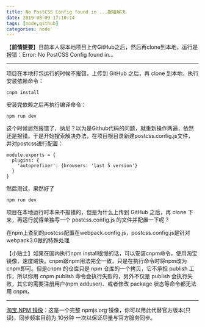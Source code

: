 ```yaml
---
title: No PostCSS Config found in ...报错解决
date: 2019-08-09 17:10:14
tags: [node,github]
categories: node
---
```

【**前情提要**】日前本人将本地项目上传GitHub之后，然后再clone到本地，运行是报错：Error: No PostCSS Config found in...

---
项目在本地打包运行的时候不报错，上传到 GitHub 之后，再 clone 到本地，执行安装依赖命令：
```shell
cnpm install
```
安装完依赖之后再执行编译命令：
```shell
npm run dev
```
这个时候居然报错了，纳尼？以为是Github代码的问题，就重新操作两遍，依然还是报错。于是开始搜索解决办法，在项目根目录新建postcss.config.js文件，并对postcss进行配置：
```propertis
module.exports = { 
  plugins: { 
    'autoprefixer': {browsers: 'last 5 version'} 
  } 
}
```
然后测试，果然好了

```shell
npm run dev
```

项目在本地运行时本来不报错的，但是为什么上传到 GitHub 之后，再 clone 下来，再运行就得单独写一个 postcss.config.js 的文件并配置一下呢？

在npm上查到的postcss配置在webpack.config.js，postcss.config.js是针对webpack3.0做的特殊处理

【小贴士】如果在国内执行npm install很慢的话，可以安装cnpm命令，使用淘宝镜像，速度贼快。cnpm跟npm用法完全一致，只是在执行命令时将npm改为cnpm即可。但是cnpm 的仓库只是 npm 仓库的一个拷贝，它不承担 publish 工作，所以你用 cnpm publish 命令会执行失败的，另外不仅是 publish 会执行失败，其它的需要注册用户(npm adduser)、或者修改 package 状态等命令都无法用 cnpm。

---
[淘宝 NPM 镜像](http://npm.taobao.org/)：这是一个完整 npmjs.org 镜像，你可以用此代替官方版本(只读)，同步频率目前为 10分钟 一次以保证尽量与官方服务同步。
